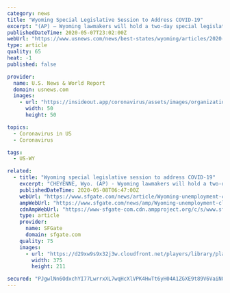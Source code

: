 ```yaml
---
category: news
title: "Wyoming Special Legislative Session to Address COVID-19"
excerpt: "(AP) — Wyoming lawmakers will hold a two-day special legislative session in response to the COVID-19 illness as it plans to further relax restrictions intended to slow the spread of the coronavirus, Gov."
publishedDateTime: 2020-05-07T23:02:00Z
webUrl: "https://www.usnews.com/news/best-states/wyoming/articles/2020-05-07/wyoming-unemployment-claims-top-32k-down-from-prior-week"
type: article
quality: 65
heat: -1
published: false

provider:
  name: U.S. News & World Report
  domain: usnews.com
  images:
    - url: "https://insideout.app/coronavirus/assets/images/organizations/usnews.com-50x50.jpg"
      width: 50
      height: 50

topics:
  - Coronavirus in US
  - Coronavirus

tags:
  - US-WY

related:
  - title: "Wyoming special legislative session to address COVID-19"
    excerpt: "CHEYENNE, Wyo. (AP) - Wyoming lawmakers will hold a two-day special legislative session in response to the COVID-19 illness as it plans to further relax restrictions intended to slow the spread of the coronavirus,"
    publishedDateTime: 2020-05-08T06:47:00Z
    webUrl: "https://www.sfgate.com/news/article/Wyoming-unemployment-claims-top-32K-down-from-15253836.php"
    ampWebUrl: "https://www.sfgate.com/news/amp/Wyoming-unemployment-claims-top-32K-down-from-15253836.php"
    cdnAmpWebUrl: "https://www-sfgate-com.cdn.ampproject.org/c/s/www.sfgate.com/news/amp/Wyoming-unemployment-claims-top-32K-down-from-15253836.php"
    type: article
    provider:
      name: SFGate
      domain: sfgate.com
    quality: 75
    images:
      - url: "https://d29xw9s9x32j3w.cloudfront.net/players/library/placeholder.png"
        width: 375
        height: 211

secured: "PJgwlNn6OdxchYI77LwrrxXL7wqHcXlVPK4HwTt6yH04A1ZGXE9t89V6VaiNQqvcu3owldxE6HYmzAJXg5sPvqeG5ai1G4P3+0UpCkj54s4X1tVuGzo/op93lZyw/A1cl1ZMwnAd3c0eQ+LJRqL/IUkwGs03sHa5KCyOITmYdhLiBzIhnnL/ZZ+jD8U5131Ol9kpwCJ/S7CkCecQuMM3Jzb28Zjt+xZX40L8aGesPxBUwlxpRPXMMTpAu8JQoEWJgX3HDZAK1vNdufgofx+PJby1psNUgpsbTlnQ1+dq1Y1GR6tZHFXXNHEsAKZ2wRXU;5l9+w+fW6N+X5eyzJWsLvA=="
---
```


